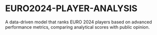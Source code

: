 # EURO2024-PLAYER-ANALYSIS
A data-driven model that ranks EURO 2024 players based on advanced performance metrics, comparing analytical scores with public opinion.
